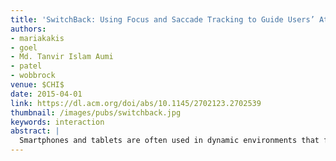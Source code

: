 ```yaml
---
title: 'SwitchBack: Using Focus and Saccade Tracking to Guide Users’ Attention for Mobile Task Resumption'
authors: 
- mariakakis
- goel
- Md. Tanvir Islam Aumi
- patel
- wobbrock
venue: $CHI$
date: 2015-04-01
link: https://dl.acm.org/doi/abs/10.1145/2702123.2702539
thumbnail: /images/pubs/switchback.jpg
keywords: interaction
abstract: |
  Smartphones and tablets are often used in dynamic environments that force users to break focus and attend to their surroundings, creating a form of "situational impairment." Current mobile devices have no ability to sense when users divert or restore their attention, let alone provide support for resuming tasks. We therefore introduce SwitchBack, a system that allows mobile device users to resume tasks more efficiently. SwitchBack is built upon Focus and Saccade Tracking (FAST), which uses the front-facing camera to determine when the user is looking and how their eyes are moving across the screen. In a controlled study, we found that FAST can identify how many lines the user has read in a body of text within a mean absolute percent error of just 3.9%. We then tested SwitchBack in a dual focus-of-attention task, finding that SwitchBack improved average reading speed by 7.7% in the presence of distractions.
---
```

